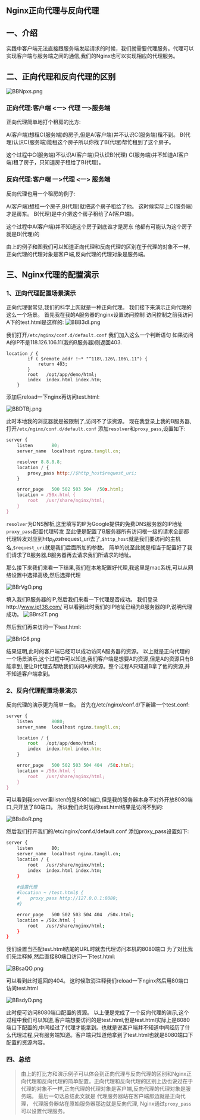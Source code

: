 ## Nginx正向代理与反向代理

## 一、介绍
实践中客户端无法直接跟服务端发起请求的时候，我们就需要代理服务。代理可以实现客户端与服务端之间的通信,我们的Nginx也可以实现相应的代理服务。

## 二、正向代理和反向代理的区别

![BBNpxs.png](https://s1.ax1x.com/2020/11/02/BBNpxs.png)

### 正向代理:客户端 <一> 代理 一>服务端

正向代理简单地打个租房的比方:

A(客户端)想租C(服务端)的房子,但是A(客户端)并不认识C(服务端)租不到。
B(代理)认识C(服务端)能租这个房子所以你找了B(代理)帮忙租到了这个房子。

这个过程中C(服务端)不认识A(客户端)只认识B(代理)
C(服务端)并不知道A(客户端)租了房子，只知道房子租给了B(代理)。

### 反向代理:客户端 一>代理 <一> 服务端

反向代理也用一个租房的例子:

A(客户端)想租一个房子,B(代理)就把这个房子租给了他。
这时候实际上C(服务端)才是房东。
B(代理)是中介把这个房子租给了A(客户端)。

这个过程中A(客户端)并不知道这个房子到底谁才是房东
他都有可能认为这个房子就是B(代理)的

由上的例子和图我们可以知道正向代理和反向代理的区别在于代理的对象不一样,正向代理的代理对象是客户端,反向代理的代理对象是服务端。


## 三、Nginx代理的配置演示

### 1、正向代理配置场景演示

正向代理很常见,我们的科学上网就是一种正向代理。
我们接下来演示正向代理的这么一个场景。
首先我在我的A服务器的nginx设置访问控制
访问控制之前我访问A下的test.html是这样的:
![BBB3dI.png](https://s1.ax1x.com/2020/11/02/BBB3dI.png)

我们打开`/etc/nginx/conf.d/default.conf`
我们加入这么一个判断语句
如果访问A的IP不是118.126.106.11(我的B服务器)则返回403.

```javscript
location / {
        if ( $remote_addr !~* "^118\.126\.106\.11") {
            return 403;
        }
        root   /opt/app/demo/html;
        index  index.html index.htm;
    }
```

添加后reload一下nginx再访问test.html:

![BBDTBj.png](https://s1.ax1x.com/2020/11/02/BBDTBj.png)

此时本地我的浏览器就是被限制了,访问不了该资源。
现在我登录上我的B服务器,打开`/etc/nginx/conf.d/default.conf`
添加`resolver`和`proxy_pass`,设置如下:

```javascript
server {
    listen       80;
    server_name  localhost nginx.tangll.cn;

    resolver 8.8.8.8;
    location / {
        proxy_pass http://$http_host$request_uri;
    }

    error_page   500 502 503 504  /50x.html;
    location = /50x.html {
        root   /usr/share/nginx/html;
    }
}
```

`resolver`为DNS解析,这里填写的IP为Google提供的免费DNS服务器的IP地址
`proxy_pass`配置代理转发
至此便是配置了B服务器所有访问根一级的请求全部都代理转发对应到$http_host$request_uri去了,`$http_host`就是我们要访问的主机名,`$request_uri`就是我们后面所加的参数。
简单的说至此就是相当于配置好了我们请求了B服务器,B服务器再去请求我们所请求的地址。

那么接下来我们来看一下结果,我们在本地配置好代理,我这里是mac系统,可以从网络设置中选择高级,然后选择代理

![BBrVgO.png](https://s1.ax1x.com/2020/11/02/BBrVgO.png)

填入我们B服务器的IP,然后我们来看一下代理是否成功。
我们登录http://www.ip138.com/ 可以看到此时我们的IP地址已经为B服务器的IP,说明代理成功。
![BBrs2T.png](https://s1.ax1x.com/2020/11/02/BBrs2T.png)

然后我们再来访问一下test.html:

![BBrIG6.png](https://s1.ax1x.com/2020/11/02/BBrIG6.png)

结果证明,此时的客户端已经可以成功访问A服务器的资源。
以上就是正向代理的一个场景演示,这个过程中可以知道,我们客户端是想要A的资源,但是A的资源只有B能拿到,便让B代理去帮助我们访问A的资源。整个过程A只知道B拿了他的资源,并不知道客户端拿到。

### 2、反向代理配置场景演示

反向代理的演示更为简单一些。
首先在/etc/nginx/conf.d/下新建一个test.conf:

```javascript
server {
    listen       8080;
    server_name  localhost nginx.tangll.cn;

    location / {
        root   /opt/app/demo/html;
        index  index.html index.htm;
    }

    error_page   500 502 503 504 404  /50x.html;
    location = /50x.html {
        root   /usr/share/nginx/html;
    }
}
```

可以看到我server里listen的是8080端口,但是我的服务器本身不对外开放8080端口,只开放了80端口。
所以我们此时访问test.html结果是访问不到的:

![BBs8oR.png](https://s1.ax1x.com/2020/11/02/BBs8oR.png)

然后我们打开我们的/etc/nginx/conf.d/default.conf
添加proxy_pass设置如下:

```sh
server {
    listen       80;
    server_name  localhost nginx.tangll.cn;
    location / {
        root   /usr/share/nginx/html;
        index  index.html index.htm;
    }
  
    #设置代理
    #location ~ /test.html$ {
    #    proxy_pass http://127.0.0.1:8080;
    #}

    error_page   500 502 503 504 404  /50x.html;
    location = /50x.html {
        root   /usr/share/nginx/html;
    }
}
```
我们设置当匹配test.html结尾的URL时就去代理访问本机的8080端口
为了对比我们先注释掉,然后直接80端口访问一下test.html:

![BBsaQO.png](https://s1.ax1x.com/2020/11/02/BBsaQO.png)

可以看到此时返回的404。
这时候取消注释我们reload一下nginx然后用80端口访问test.html

![BBsdyD.png](https://s1.ax1x.com/2020/11/02/BBsdyD.png)

此时便可访问8080端口配置的资源。
以上便是完成了一个反向代理的演示,这个过程中我们可以知道,客户端想要访问的是test.html,但是test.html实际上是8080端口下配置的,中间经过了代理才能拿到。也就是说客户端并不知道中间经历了什么代理过程,只有服务端知道。客户端只知道他拿到了test.html也就是8080端口下配置的资源内容。

### 四、总结

>由上的打比方和演示例子可以体会到正向代理与反向代理的区别和Nginx正向代理和反向代理的简单配置。正向代理和反向代理的区别上边也说过在于代理的对象不一样,正向代理的代理对象是客户端,反向代理的代理对象是服务端。
最后一句话总结此文就是
代理服务器站在客户端那边就是正向代理，
代理服务器站在原始服务器那边就是反向代理,
Nginx通过`proxy_pass`可以设置代理服务。